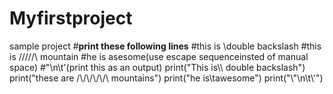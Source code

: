 # Myfirstproject
sample project
#******print these following lines******
#this is \\double backslash
#this is /\/\/\/\/\ mountain
#he is     asesome(use escape sequenceinsted of manual space)
#\"\n\t\'(print this as an output)
print("This is\\\\ double backslash")
print("these are /\\/\\/\\/\\/\\ mountains")
print("he is\tawesome")
print("\\\"\\n\\t\\\'")
